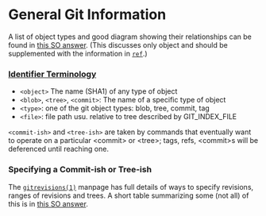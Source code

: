 General Git Information
=======================

A list of object types and good diagram showing their relationships
can be found in [this SO answer][so-23303550]. (This discusses only
object and should be supplemented with the information in
[`ref`](./ref.md).)

### [Identifier Terminology][ident-term]

* `<object>` The name (SHA1) of any type of object
* `<blob>`, `<tree>`, `<commit>`: The name of a specific type of object
* `<type>`: one of the git object types: blob, tree, commit, tag
* `<file>`: file path usu. relative to tree described by GIT_INDEX_FILE

`<commit-ish>` and `<tree-ish>` are taken by commands that eventually
want to operate on a particular \<commit> or \<tree>; tags, refs,
\<commit>s will be deferenced until reaching one.

### Specifying a Commit-ish or Tree-ish

The [`gitrevisions(1)`] manpage has full details of ways to specify
revisions, ranges of revisions and trees. A short table summarizing
some (not all) of this is in [this SO answer][so-23303550].



[ident-term]: https://www.kernel.org/pub/software/scm/git/docs/#_identifier_terminology
[`gitrevisions(1)`]: https://www.kernel.org/pub/software/scm/git/docs/gitrevisions.html
[so-23303550]: https://stackoverflow.com/a/23303550/107294
